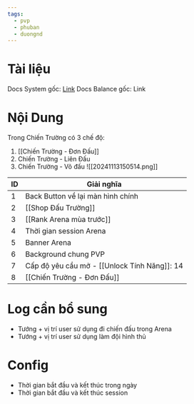 ```yaml
---
tags:
  - pvp
  - phuban
  - duongnd
---
```

# Tài liệu
Docs System gốc: [Link](https://docs.google.com/document/d/1dah11pZKQBLq3b-8jRspWtTHrPJSYKutNQCknWvcTUU/edit?tab=t.0#heading=h.76545dsn0x58)
Docs Balance gốc: Link

# Nội Dung
Trong Chiến Trường có 3 chế độ:
1. [[Chiến Trường - Đơn Đấu]]
2. Chiến Trường - Liên Đấu
3. Chiến Trường - Võ đấu
![[20241113150514.png]]

| ID  | Giải nghĩa                                   |
| --- | -------------------------------------------- |
| 1   | Back Button về lại màn hình chính            |
| 2   | [[Shop Đấu Trường]]                          |
| 3   | [[Rank Arena mùa trước]]                     |
| 4   | Thời gian session Arena                      |
| 5   | Banner Arena                                 |
| 6   | Background chung PVP                         |
| 7   | Cấp độ yêu cầu mở - [[Unlock Tính Năng]]: 14 |
| 8   | [[Chiến Trường - Đơn Đấu]]                   |

# Log cần bổ sung
- Tướng + vị trí user sử dụng đi chiến đấu trong Arena
- Tướng + vị trí user sử dụng làm đội hình thủ

# Config
- Thời gian bắt đầu và kết thúc trong ngày
- Thời gian bắt đầu và kết thúc session
